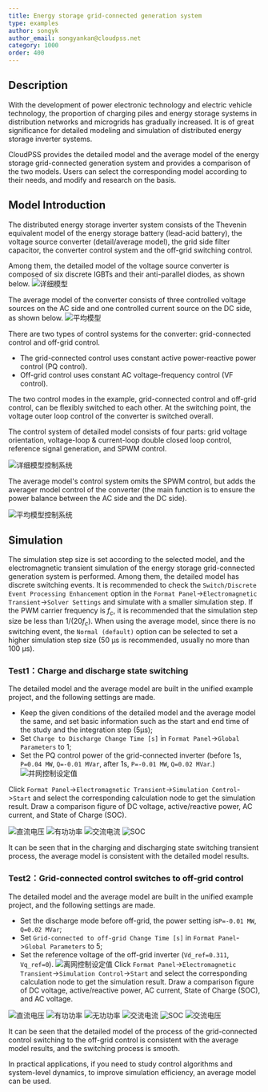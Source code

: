 ```yaml
---
title: Energy storage grid-connected generation system
type: examples
author: songyk
author_email: songyankan@cloudpss.net
category: 1000
order: 400
---
```


## Description
With the development of power electronic technology and electric vehicle technology, the proportion of charging piles and energy storage systems in distribution networks and microgrids has gradually increased. It is of great significance for detailed modeling and simulation of distributed energy storage inverter systems.

CloudPSS provides the detailed model and the average model of the energy storage grid-connected generation system and provides a comparison of the two models. Users can select the corresponding model according to their needs, and modify and research on the basis.

## Model Introduction

The distributed energy storage inverter system consists of the Thevenin equivalent model of the energy storage battery (lead-acid battery), the voltage source converter (detail/average model), the grid side filter capacitor, the converter control system and the off-grid switching control.

Among them, the detailed model of the voltage source converter is composed of six discrete IGBTs and their anti-parallel diodes, as shown below.
![详细模型](BESS/BESS.png)

The average model of the converter consists of three controlled voltage sources on the AC side and one controlled current source on the DC side, as shown below.
![平均模型](BESS/BESS_avm.png)

There are two types of control systems for the converter: grid-connected control and off-grid control.
* The grid-connected control uses constant active power-reactive power control (PQ control).
* Off-grid control uses constant AC voltage-frequency control (VF control).

The two control modes in the example, grid-connected control and off-grid control, can be flexibly switched to each other. At the switching point, the voltage outer loop control of the converter is switched overall.

The control system of detailed model consists of four parts: grid voltage orientation, voltage-loop & current-loop double closed loop control, reference signal generation, and SPWM control.

![详细模型控制系统](BESS/BESS_ctrl.png)

The average model's control system omits the SPWM control, but adds the averager model control of the converter (the main function is to ensure the power balance between the AC side and the DC side).

![平均模型控制系统](BESS/BESS_avm_ctrl.png)

## Simulation

The simulation step size is set according to the selected model, and the electromagnetic transient simulation of the energy storage grid-connected generation system is performed. Among them, the detailed model has discrete switching events. It is recommended to check the `Switch/Discrete Event Processing Enhancement` option in the `Format Panel`->`Electromagnetic Transient`->`Solver Settings`  and simulate with a smaller simulation step. If the PWM carrier frequency is $f_c$, it is recommended that the simulation step size be less than $1/({20f_c})$. When using the average model, since there is no switching event, the `Normal (default)` option can be selected to set a higher simulation step size (50 μs is recommended, usually no more than 100 μs).

### Test1：Charge and discharge state switching

The detailed model and the average model are built in the unified example project, and the following settings are made.
* Keep the given conditions of the detailed model and the average model the same, and set basic information such as the start and end time of the study and the integration step (5μs);
* Set `Charge to Discharge Change Time [s]` in `Format Panel`->`Global Parameters` to 1;
* Set the PQ control power of the grid-connected inverter (before 1s, `P=0.04 MW`, `Q=-0.01 MVar`, after 1s, `P=-0.01 MW`, `Q=0.02 MVar`.)
![并网控制设定值](BESS/BESS_PQctrl.png)

Click `Format Panel`->`Electromagnetic Transient`->`Simulation Control`->`Start` and select the corresponding calculation node to get the simulation result. Draw a comparison figure of DC voltage, active/reactive power, AC current, and State of Charge (SOC).

![直流电压](BESS/BESS_udc_sim1.png)
![有功功率](BESS/BESS_p_sim1.png)
![交流电流](BESS/BESS_iac_sim1.png)
![SOC](BESS/BESS_soc_sim1.png)

It can be seen that in the charging and discharging state switching transient process, the average model is consistent with the detailed model results.

### Test2：Grid-connected control switches to off-grid control

The detailed model and the average model are built in the unified example project, and the following settings are made.
* Set the discharge mode before off-grid, the power setting is`P=-0.01 MW`, `Q=0.02 MVar`;
* Set `Grid-connected to off-grid Change Time [s]` in `Format Panel`->`Global Parameters` to 5;
* Set the reference voltage of the off-grid inverter (`Vd_ref=0.311`, `Vq_ref=0`).
![离网控制设定值](BESS/BESS_VFctrl.png)
Click `Format Panel`->`Electromagnetic Transient`->`Simulation Control`->`Start` and select the corresponding calculation node to get the simulation result. Draw a comparison figure of DC voltage, active/reactive power, AC current, State of Charge (SOC), and AC voltage.

![直流电压](BESS/BESS_udc_sim2.png)
![有功功率](BESS/BESS_p_sim2.png)
![无功功率](BESS/BESS_q_sim2.png)
![交流电流](BESS/BESS_iac_sim2.png)
![SOC](BESS/BESS_soc_sim2.png)
![交流电压](BESS/BESS_uac_sim2.png)

It can be seen that the detailed model of the process of the grid-connected control switching to the off-grid control is consistent with the average model results, and the switching process is smooth.

In practical applications, if you need to study control algorithms and system-level dynamics, to improve simulation efficiency, an average model can be used.